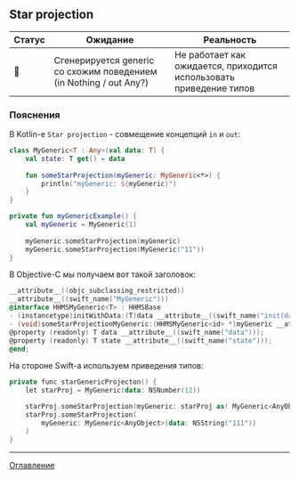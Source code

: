 ## Star projection

| Статус          | Ожидание                                                           | Реальность                                                          |
| --------------- | ------------------------------------------------------------------ | ------------------------------------------------------------------- |
| :no_entry_sign: | Сгенерируется generic со схожим поведением (in Nothing / out Any?) | Не работает как ожидается, приходится использовать приведение типов |

### Пояснения

В Kotlin-е `Star projection` - совмещение концепций `in` и `out`:

```kotlin
class MyGeneric<T : Any>(val data: T) {  
    val state: T get() = data  
  
 	fun someStarProjection(myGeneric: MyGeneric<*>) {  
        println("myGeneric: ${myGeneric}")  
    }  
}

private fun myGenericExample() {  
    val myGeneric = MyGeneric(1)  
      
    myGeneric.someStarProjection(myGeneric)  
    myGeneric.someStarProjection(MyGeneric("11"))  
}
```

В Objective-C мы получаем вот такой заголовок:

```objective-c
__attribute__((objc_subclassing_restricted))
__attribute__((swift_name("MyGeneric")))
@interface HHMSMyGeneric<T> : HHMSBase
- (instancetype)initWithData:(T)data __attribute__((swift_name("init(data:)"))) __attribute__((objc_designated_initializer));
- (void)someStarProjectionMyGeneric:(HHMSMyGeneric<id> *)myGeneric __attribute__((swift_name("someStarProjection(myGeneric:)")));
@property (readonly) T data __attribute__((swift_name("data")));
@property (readonly) T state __attribute__((swift_name("state")));
@end;
```

На стороне Swift-а используем приведения типов:

```kotlin
private func starGenericProjecton() {
	let starProj = MyGeneric(data: NSNumber(12))

	starProj.someStarProjection(myGeneric: starProj as! MyGeneric<AnyObject>)
	starProj.someStarProjection(
		myGeneric: MyGeneric<AnyObject>(data: NSString("111"))
	)
}
```

---
[Оглавление](/README.md)